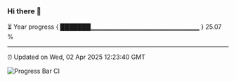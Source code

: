 ### Hi there 👋

⏳ Year progress { ███████▁▁▁▁▁▁▁▁▁▁▁▁▁▁▁▁▁▁▁▁▁▁▁ } 25.07 %

---

⏰ Updated on Wed, 02 Apr 2025 12:23:40 GMT

![Progress Bar CI](https://github.com/code-lakshay/GitHub-Actions-Demo/workflows/Progress%20Bar%20CI/badge.svg)
